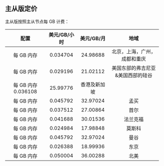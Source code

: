 



## 主从版定价

主从版按照主从节点每 GB 计费：

|配置|美元/GB/小时|美元/GB/月|地域|
|:--:|:--:|:--:|:--:|
|每 GB 内存|0.034704|24.98688|北京，上海，广州，成都和重庆|
|每 GB 内存|0.029196|21.02112|美国东部的弗吉尼亚&美国西部的硅谷|
|每 GB 内存0.036108|25.99776|香港及新加坡|
|每 GB 内存|0.045792|32.97024|孟买|
|每 GB 内存|0.037512|27.00864|首尔|
|每 GB 内存|0.041688|30.01536|法兰克福|
|每 GB 内存|0.024984|17.98848|莫斯科|
|每 GB 内存|0.045792|32.97024|曼谷|
|每 GB 内存|0.026388|18.99936|东京|
|每 GB 内存|0.050004|36.00288|北美|



